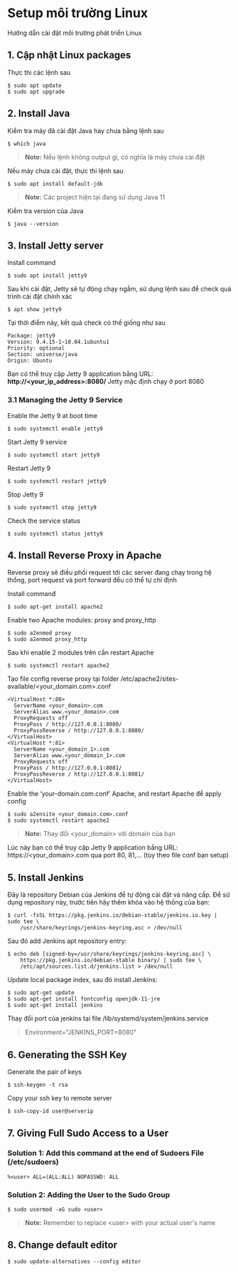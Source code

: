 # Setup môi trường Linux
Hướng dẫn cài đặt môi trường phát triển Linux

## 1. Cập nhật Linux packages
Thực thi các lệnh sau
```
$ sudo apt update
$ sudo apt upgrade
```

## 2. Install Java
Kiểm tra máy đã cài đặt Java hay chưa bằng lệnh sau
```
$ which java
```
> **Note:** Nếu lệnh không output gì, có nghĩa là máy chưa cài đặt

Nếu máy chưa cài đặt, thực thi lệnh sau
```
$ sudo apt install default-jdk
```
> **Note:** Các project hiện tại đang sử dụng Java 11 

Kiểm tra version của Java
```
$ java --version
```

## 3. Install Jetty server
Install command
```
$ sudo apt install jetty9
```

Sau khi cài đặt, Jetty sẽ tự động chạy ngầm, sử dụng lệnh sau để check quá trình cài đặt chính xác
```
$ apt show jetty9
```

Tại thời điểm này, kết quả check có thể giống như sau
```
Package: jetty9
Version: 9.4.15-1~18.04.1ubuntu1
Priority: optional
Section: universe/java
Origin: Ubuntu
```
Bạn có thể truy cập Jetty 9 application bằng URL: **http://<your_ip_address>:8080/**
Jetty mặc định chạy ở port 8080

### 3.1 Managing the Jetty 9 Service
Enable the Jetty 9 at boot time
```
$ sudo systemctl enable jetty9
```

Start Jetty 9 service
```
$ sudo systemctl start jetty9
```

Restart Jetty 9
```
$ sudo systemctl restart jetty9
```

Stop Jetty 9
```
$ sudo systemctl stop jetty9
```

Check the service status
```
$ sudo systemctl status jetty9
```

## 4. Install Reverse Proxy in Apache
Reverse proxy sẽ điều phối request tới các server đang chạy trong hệ thống, port request và port forward đều có thể tự chỉ định

Install commanđ
```
$ sudo apt-get install apache2
```

Enable two Apache modules: proxy and proxy_http
```
$ sudo a2enmod proxy
$ sudo a2enmod proxy_http
```

Sau khi enable 2 modules trên cần restart Apache
```
$ sudo systemctl restart apache2
```

Tạo file config reverse proxy tại folder /etc/apache2/sites-available/<your_domain.com>.conf
```
<VirtualHost *:80>
  ServerName <your_domain>.com
  ServerAlias www.<your_domain>.com
  ProxyRequests off
  ProxyPass / http://127.0.0.1:8080/
  ProxyPassReverse / http://127.0.0.1:8080/
</VirtualHost>
<VirtualHost *:81>
  ServerName <your_domain_1>.com
  ServerAlias www.<your_domain_1>.com
  ProxyRequests off
  ProxyPass / http://127.0.0.1:8081/
  ProxyPassReverse / http://127.0.0.1:8081/
</VirtualHost>
```

Enable the ‘your-domain.com.conf’ Apache, and restart Apache để apply config
```
$ sudo a2ensite <your_domain.com>.conf
$ sudo systemctl restart apache2
```
> **Note:** Thay đổi <your_domain> với domain của bạn

Lúc này bạn có thể truy cập Jetty 9 application bằng URL: https://<your_domain>.com qua port 80, 81,... (tùy theo file conf bạn setup)

## 5. Install Jenkins
Đây là repository Debian của Jenkins để tự động cài đặt và nâng cấp. Để sử dụng repository này, trước tiên hãy thêm khóa vào hệ thống của bạn:
```
$ curl -fsSL https://pkg.jenkins.io/debian-stable/jenkins.io.key | sudo tee \
    /usr/share/keyrings/jenkins-keyring.asc > /dev/null
```

Sau đó add Jenkins apt repository entry:
```
$ echo deb [signed-by=/usr/share/keyrings/jenkins-keyring.asc] \
    https://pkg.jenkins.io/debian-stable binary/ | sudo tee \
    /etc/apt/sources.list.d/jenkins.list > /dev/null
```

Update local package index, sau đó install Jenkins:
```
$ sudo apt-get update
$ sudo apt-get install fontconfig openjdk-11-jre
$ sudo apt-get install jenkins
```

Thay đổi port của jenkins tại file /lib/systemd/system/jenkins.service
> Environment="JENKINS_PORT=8080"

## 6. Generating the SSH Key
Generate the pair of keys
```
$ ssh-keygen -t rsa
```

Copy your ssh key to remote server
```
$ ssh-copy-id user@serverip
```

## 7. Giving Full Sudo Access to a User

### Solution 1: Add this command at the end of Sudoers File (/etc/sudoers)
```
%<user> ALL=(ALL:ALL) NOPASSWD: ALL
```

### Solution 2: Adding the User to the Sudo Group
```
$ sudo usermod -aG sudo <user>
```

> **Note:** Remember to replace \<user\> with your actual user's name

## 8. Change default editor
```
$ sudo update-alternatives --config editor
```
